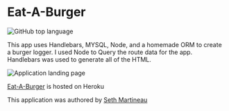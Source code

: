 # Eat-A-Burger

![GitHub top language](https://img.shields.io/github/languages/top/slothings/burger)

This app uses Handlebars, MYSQL, Node, and a homemade ORM to create a burger logger. I used Node to Query the route data for the app. Handlebars was used to generate all of the HTML. 

![Application landing page]()

[Eat-A-Burger]() is hosted on Heroku

This application was authored by [Seth Martineau](https://github.com/slothings)